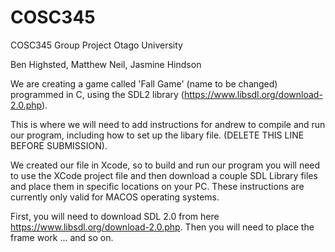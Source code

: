# COSC345
COSC345 Group Project Otago University

Ben Highsted, Matthew Neil, Jasmine Hindson

We are creating a game called 'Fall Game' (name to be changed) programmed in C, using the SDL2 library (https://www.libsdl.org/download-2.0.php).

This is where we will need to add instructions for andrew to compile and run our program, including how to set up the libary file. (DELETE THIS LINE BEFORE SUBMISSION).

We created our file in Xcode, so to build and run our program you will need to use the XCode project file and then download a couple SDL Library files and place them in specific locations on your PC. These instructions are currently only valid for MACOS operating systems.

First, you will need to download SDL 2.0 from here https://www.libsdl.org/download-2.0.php. Then you will need to place the frame work ... and so on.



